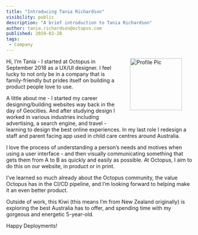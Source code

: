 ```yaml
---
title: "Introducing Tania Richardson"
visibility: public
description: "A brief introduction to Tania Richardson"
author: tania.richardson@octopus.com
published: 2019-02-28
tags:
 - Company
---
```

<div style="float: right; margin: 30px; margin-top: 0">
<img alt="Profile Pic" src="https://i.octopus.com/site/team/tania-richardson.png" height="140" width="140" />
</div>

Hi, I’m Tania - I started at Octopus in September 2018 as a UX/UI designer.  I feel lucky to not only be in a company that is family-friendly but prides itself on building a product people love to use. 

A little about me -  I started my career designing/building websites way back in the day of Geocities.  And after studying design I worked in various industries including advertising, a search engine, and travel - learning to design the best online experiences. In my last role I redesign a staff and parent facing app used in child care centres around Australia. 

I love the process of understanding a person’s needs and motives when using a user interface - and then visually communicating something that gets them from A to B as quickly and easily as possible.  At Octopus, I aim to do this on our website, in product or in print. 

I’ve learned so much already about the Octopus community, the value Octopus has in the CI/CD pipeline, and I’m looking forward to helping make it an even better product.

Outside of work, this Kiwi (this means I’m from New Zealand originally) is exploring the best Australia has to offer, and spending time with my gorgeous and energetic 5-year-old.

Happy Deployments!
